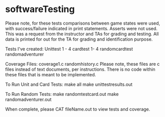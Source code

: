 # softwareTesting
Please note, for these tests comparisons between game states were used, with success/failure
indicated in print statements. Asserts were not used. This was a request from the instructor 
and TAs for grading and testing. All data is printed for out for the TA for grading and identification
purpose.

Tests I've created:
Unittest 1 - 4
cardtest 1- 4
randomcardtest
randomadventurer

Coverage Files:
coverage1.c
randomhistory.c
Please note, these files are c files instead of text documents, per instructions. There is
no code within these files that is meant to be implemented.

To Run Unit and Card Tests:
make all
make unittestresults.out

To Run Random Tests:
make randomtestcard.out
make randomadventurer.out

When complete, please CAT fileName.out to view tests and coverage.

